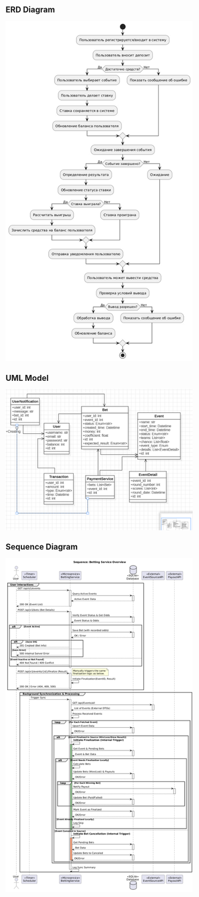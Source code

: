 ## ERD Diagram
![alt text](docs/erd_diagram.jpg)
## UML Model
![alt text](docs/uml_models.PNG)
## Sequence Diagram
![alt text](docs/seq_overview.png)